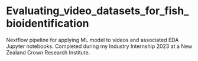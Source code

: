 # Evaluating_video_datasets_for_fish_bioidentification
Nextflow pipeline for applying ML model to videos and associated EDA Jupyter notebooks. Completed during my Industry Internship 2023 at a New Zealand Crown Research Institute. 
